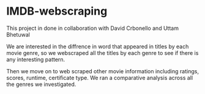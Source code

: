# IMDB-webscraping
This project in done in collaboration with David Crbonello and Uttam Bhetuwal

We are interested in the diffrence in word that appeared in titles by each movie genre, so we webscraped all the titles by each genre
to see if there is any interesting pattern.

Then we move on to web scraped other movie information including ratings, scores, runtime, certificate type. We ran a comparative 
analysis across all the genres we investigated.
